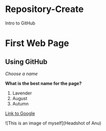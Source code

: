# Repository-Create
Intro to GitHub

# First Web Page
## Using GitHub
*Choose a name*

**What is the best name for the page?**
1. Lavender
2. August
3. Autumn

[Link to Google](https://www.google.com/)

![This is an image of myself](Headshot of Anu)
